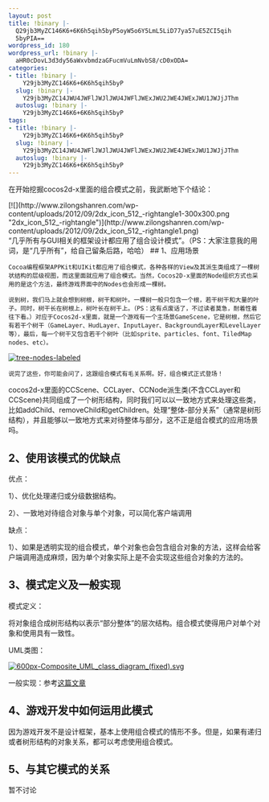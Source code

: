 ```yaml
---
layout: post
title: !binary |-
  Q29jb3MyZC146K6+6K6h5qih5byP5oyW5o6Y5LmL5LiD77ya57uE5ZCI5qih
  5byPIA==
wordpress_id: 180
wordpress_url: !binary |-
  aHR0cDovL3d3dy56aWxvbmdzaGFucmVuLmNvbS8/cD0xODA=
categories:
- title: !binary |-
    Y29jb3MyZC146K6+6K6h5qih5byP
  slug: !binary |-
    Y29jb3MyZC14JWU4JWFlJWJlJWU4JWFlJWExJWU2JWE4JWExJWU1JWJjJThm
  autoslug: !binary |-
    Y29jb3MyZC146K6+6K6h5qih5byP
tags:
- title: !binary |-
    Y29jb3MyZC146K6+6K6h5qih5byP
  slug: !binary |-
    Y29jb3MyZC14JWU4JWFlJWJlJWU4JWFlJWExJWU2JWE4JWExJWU1JWJjJThm
  autoslug: !binary |-
    Y29jb3MyZC146K6+6K6h5qih5byP
---
```

    
在开始挖掘cocos2d-x里面的组合模式之前，我武断地下个结论：
<div style="float: right;">[![](http://www.zilongshanren.com/wp-content/uploads/2012/09/2dx_icon_512_-rightangle1-300x300.png "2dx_icon_512_-rightangle")](http://www.zilongshanren.com/wp-content/uploads/2012/09/2dx_icon_512_-rightangle1.png)</div>
“几乎所有与GUI相关的框架设计都应用了组合设计模式”。（PS：大家注意我的用词，是“几乎所有”，给自己留条后路，哈哈）
## 1、应用场景

    Cocoa编程框架APPKit和UIKit都应用了组合模式，各种各样的View及其派生类组成了一棵树状结构的层级视图，而这里面就应用了组合模式。当然，Cocos2D-x里面的Node组织方式也采用的是这个方法，最终游戏界面中的Nodes也会形成一棵树。

    说到树，我们马上就会想到树根，树干和树叶。一棵树一般只包含一个根，若干树干和大量的叶子。同时，树干长在树根上，树叶长在树干上。（PS：这有点废话了，不过读者莫急，耐着性着往下看。）对应于Cocos2d-x里面，就是一个游戏有一个主场景GameScene，它是树根，然后它有若干个树干（GameLayer、HudLayer、InputLayer、BackgroundLayer和LevelLayer等），最后，每一个树干又包含若干个树叶（比如sprite、particles、font、TiledMap nodes、etc）。
<!--more-->
[![](http://www.zilongshanren.com/wp-content/uploads/2012/11/tree-nodes-labeled.png "tree-nodes-labeled")](http://www.zilongshanren.com/wp-content/uploads/2012/11/tree-nodes-labeled.png)

    说完了这些，你可能会问了，这跟组合模式有毛关系啊。好，组合模式正式登场！
    
cocos2d-x里面的CCScene、CCLayer、CCNode派生类(不含CCLayer和CCScene)共同组成了一个树形结构，同时我们可以以一致地方式来处理这些类，比如addChild、removeChild和getChildren。处理“整体-部分关系”（通常是树形结构），并且能够以一致地方式来对待整体与部分，这不正是组合模式的应用场景吗。
## 2、使用该模式的优缺点

优点：

1）、优化处理递归或分级数据结构。

2）、一致地对待组合对象与单个对象，可以简化客户端调用

缺点：

1）、如果是透明实现的组合模式，单个对象也会包含组合对象的方法，这样会给客户端调用造成麻烦，因为单个对象实际上是不会实现这些组合对象的方法的。
## 3、模式定义及一般实现

模式定义：

将对象组合成树形结构以表示“部分整体”的层次结构。组合模式使得用户对单个对象和使用具有一致性。

UML类图：

[![](http://www.zilongshanren.com/wp-content/uploads/2012/11/600px-Composite_UML_class_diagram_fixed.svg_-300x194.png "600px-Composite_UML_class_diagram_(fixed).svg")](http://www.zilongshanren.com/wp-content/uploads/2012/11/600px-Composite_UML_class_diagram_fixed.svg_.png)

一般实现：参考[这篇文章](http://www.cnblogs.com/tiandsp/archive/2012/06/26/2563575.html)
## 4、游戏开发中如何运用此模式

因为游戏开发不是设计框架，基本上使用组合模式的情形不多。但是，如果有递归或者树形结构的对象关系，都可以考虑使用组合模式。
## 5、与其它模式的关系

暂不讨论
